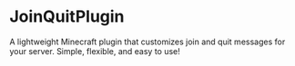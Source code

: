 # JoinQuitPlugin
A lightweight Minecraft plugin that customizes join and quit messages for your server. Simple, flexible, and easy to use!
